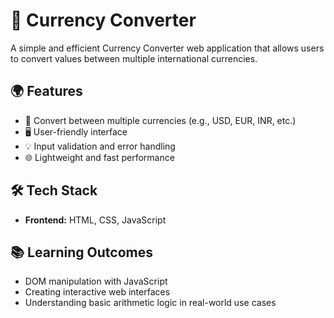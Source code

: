 # 💱 Currency Converter

A simple and efficient Currency Converter web application that allows users to convert values between multiple international currencies.

## 🌍 Features

- 🔁 Convert between multiple currencies (e.g., USD, EUR, INR, etc.)
- 🖥️ User-friendly interface
- 💡 Input validation and error handling
- 🌐 Lightweight and fast performance

## 🛠️ Tech Stack

- **Frontend:** HTML, CSS, JavaScript

## 📚 Learning Outcomes

- DOM manipulation with JavaScript
- Creating interactive web interfaces
- Understanding basic arithmetic logic in real-world use cases
